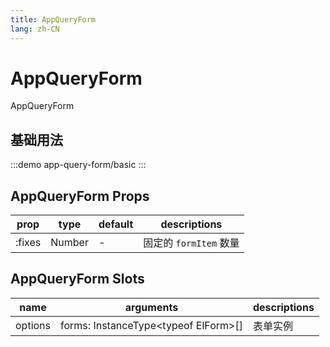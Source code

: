```yaml
--- 
title: AppQueryForm
lang: zh-CN
---
```


# AppQueryForm

AppQueryForm


## 基础用法

:::demo 
app-query-form/basic
:::

## AppQueryForm Props

|prop|type|default|descriptions|
|-|-|-|-|
|:fixes|Number|-|固定的 `formItem` 数量|


## AppQueryForm Slots

|name|arguments|descriptions|
|-|-|-|
|options| forms: InstanceType\<typeof ElForm\>[]  | 表单实例 |



